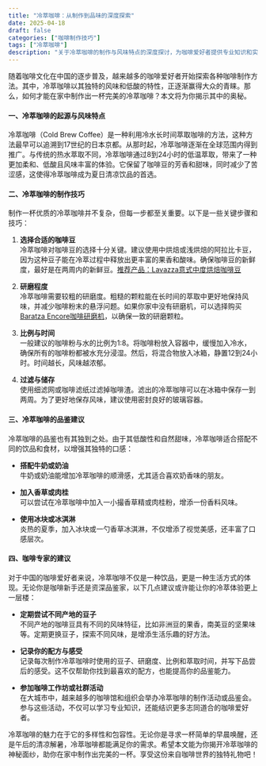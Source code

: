 ```yaml
---
title: "冷萃咖啡：从制作到品味的深度探索"
date: 2025-04-18
draft: false
categories: ["咖啡制作技巧"]
tags: ["冷萃咖啡"]
description: "关于冷萃咖啡的制作与风味特点的深度探讨，为咖啡爱好者提供专业知识和实用指南。"
---
```


随着咖啡文化在中国的逐步普及，越来越多的咖啡爱好者开始探索各种咖啡制作方法。其中，冷萃咖啡以其独特的风味和低酸的特性，正逐渐赢得大众的青睐。那么，如何才能在家中制作出一杯完美的冷萃咖啡？本文将为你揭示其中的奥秘。

#### 一、冷萃咖啡的起源与风味特点

冷萃咖啡（Cold Brew Coffee）是一种利用冷水长时间萃取咖啡的方法，这种方法最早可以追溯到17世纪的日本京都。从那时起，冷萃咖啡逐渐在全球范围内得到推广。与传统的热水萃取不同，冷萃咖啡通过8到24小时的低温萃取，带来了一种更加柔和、低酸且风味丰富的体验。它保留了咖啡豆的芳香和甜味，同时减少了苦涩感，这使得冷萃咖啡成为夏日清凉饮品的首选。

#### 二、冷萃咖啡的制作技巧

制作一杯优质的冷萃咖啡并不复杂，但每一步都至关重要。以下是一些关键步骤和技巧：

1. **选择合适的咖啡豆**  
   冷萃咖啡对咖啡豆的选择十分关键。建议使用中烘焙或浅烘焙的阿拉比卡豆，因为这种豆子能在冷萃过程中释放出更丰富的果香和酸味。确保咖啡豆的新鲜度，最好是在两周内的新鲜豆。[推荐产品：Lavazza意式中度烘焙咖啡豆](https://www.amazon.com/dp/B07P8Y5JYG?tag=coffeeprism-20)

2. **研磨程度**  
   冷萃咖啡需要较粗的研磨度。粗糙的颗粒能在长时间的萃取中更好地保持风味，并减少咖啡粉末的悬浮问题。如果你家中没有研磨机，可以选择购买[Baratza Encore咖啡研磨机](https://www.amazon.com/dp/B07CV3Y4SD?tag=coffeeprism-20)，以确保一致的研磨颗粒。

3. **比例与时间**  
   一般建议的咖啡粉与水的比例为1:8。将咖啡粉放入容器中，缓慢加入冷水，确保所有的咖啡粉都被水充分浸湿。然后，将混合物放入冰箱，静置12到24小时。时间越长，风味越浓郁。

4. **过滤与储存**  
   使用细滤网或咖啡滤纸过滤掉咖啡渣。滤出的冷萃咖啡可以在冰箱中保存一到两周。为了更好地保存风味，建议使用密封良好的玻璃容器。

#### 三、冷萃咖啡的品鉴建议

冷萃咖啡的品鉴也有其独到之处。由于其低酸性和自然甜味，冷萃咖啡适合搭配不同的饮品和食材，以增强其独特的口感：

- **搭配牛奶或奶油**  
  牛奶或奶油能增加冷萃咖啡的顺滑感，尤其适合喜欢奶香味的朋友。

- **加入香草或肉桂**  
  可以尝试在冷萃咖啡中加入一小撮香草精或肉桂粉，增添一份香料风味。

- **使用冰块或冰淇淋**  
  炎热的夏季，加入冰块或一勺香草冰淇淋，不仅增添了视觉美感，还丰富了口感层次。

#### 四、咖啡专家的建议

对于中国的咖啡爱好者来说，冷萃咖啡不仅是一种饮品，更是一种生活方式的体现。无论你是咖啡新手还是资深品鉴家，以下几点建议或许能让你的冷萃体验更上一层楼：

- **定期尝试不同产地的豆子**  
  不同产地的咖啡豆具有不同的风味特征，比如非洲豆的果香，南美豆的坚果味等。定期更换豆子，探索不同风味，是增添生活乐趣的好方法。

- **记录你的配方与感受**  
  记录每次制作冷萃咖啡时使用的豆子、研磨度、比例和萃取时间，并写下品尝后的感受。这不仅帮助你找到最喜欢的配方，也能提高你的品鉴能力。

- **参加咖啡工作坊或社群活动**  
  在大城市中，越来越多的咖啡馆和组织会举办冷萃咖啡的制作活动或品鉴会。参与这些活动，不仅可以学习专业知识，还能结识更多志同道合的咖啡爱好者。

冷萃咖啡的魅力在于它的多样性和包容性。无论你是寻求一杯简单的早晨唤醒，还是午后的清凉解暑，冷萃咖啡都能满足你的需求。希望本文能为你揭开冷萃咖啡的神秘面纱，助你在家中制作出完美的一杯。享受这份来自咖啡世界的独特礼物吧！